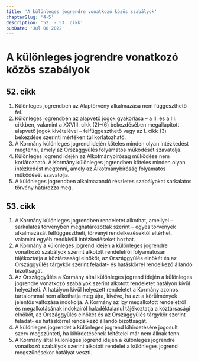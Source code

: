 ```yaml
---
title: 'A különleges jogrendre vonatkozó közös szabályok'
chapterSlug: '4-5'
description: '52. - 53. cikk'
pubDate: 'Jul 08 2022'
---
```


# A különleges jogrendre vonatkozó közös szabályok

## 52. cikk
1. Különleges jogrendben az Alaptörvény alkalmazása nem függeszthető fel.
2. Különleges jogrendben az alapvető jogok gyakorlása – a II. és a III. cikkben, valamint a XXVIII. cikk (2)–(6) bekezdésében megállapított alapvető jogok kivételével – felfüggeszthető vagy az I. cikk (3) bekezdése szerinti mértéken túl korlátozható.
3. A Kormány különleges jogrend idején köteles minden olyan intézkedést megtenni, amely az Országgyűlés folyamatos működését szavatolja.
4. Különleges jogrend idején az Alkotmánybíróság működése nem korlátozható. A Kormány különleges jogrendben köteles minden olyan intézkedést megtenni, amely az Alkotmánybíróság folyamatos működését szavatolja.
5. A különleges jogrendben alkalmazandó részletes szabályokat sarkalatos törvény határozza meg.

## 53. cikk
1. A Kormány különleges jogrendben rendeletet alkothat, amellyel – sarkalatos törvényben meghatározottak szerint – egyes törvények alkalmazását felfüggesztheti, törvényi rendelkezésektől eltérhet, valamint egyéb rendkívüli intézkedéseket hozhat.
2. A Kormány a különleges jogrend idején a különleges jogrendre vonatkozó szabályok szerint alkotott rendeletről folyamatosan tájékoztatja a köztársasági elnököt, az Országgyűlés elnökét és az Országgyűlés tárgykör szerint feladat- és hatáskörrel rendelkező állandó bizottságát.
3. Az Országgyűlés a Kormány által különleges jogrend idején a különleges jogrendre vonatkozó szabályok szerint alkotott rendeletet hatályon kívül helyezheti. A hatályon kívül helyezett rendeletet a Kormány azonos tartalommal nem alkothatja meg újra, kivéve, ha azt a körülmények jelentős változása indokolja. A Kormány az így megalkotott rendeletről és megalkotásának indokairól haladéktalanul tájékoztatja a köztársasági elnököt, az Országgyűlés elnökét és az Országgyűlés tárgykör szerint feladat- és hatáskörrel rendelkező állandó bizottságát.
4. A különleges jogrendet a különleges jogrend kihirdetésére jogosult szerv megszünteti, ha kihirdetésének feltételei már nem állnak fenn.
5. A Kormány által különleges jogrend idején a különleges jogrendre vonatkozó szabályok szerint alkotott rendelet a különleges jogrend megszűnésekor hatályát veszti.
